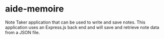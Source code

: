 # aide-memoire
Note Taker application that can be used to write and save notes. This application uses an Express.js back end and will save and retrieve note data from a JSON file.
